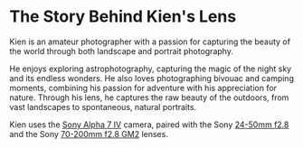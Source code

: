# The Story Behind Kien's Lens

Kien is an amateur photographer with a passion for capturing the beauty of the world through both landscape and portrait photography. 

He enjoys exploring astrophotography, capturing the magic of the night sky and its endless wonders. He also loves photographing bivouac and camping moments, combining his passion for adventure with his appreciation for nature. Through his lens, he captures the raw beauty of the outdoors, from vast landscapes to spontaneous, natural portraits.  

Kien uses the [Sony Alpha 7 IV](https://www.sony.fr/store/product/ilce7m4kb.cec/Appareil-photo-hybride-plein-format-Alpha-7-IV) camera,
paired with the Sony [24-50mm f2.8](https://www.sony.fr/store/product/sel2450g.syx/FE-24-50-mm-F2-8-G) and the Sony [70-200mm f2.8 GM2](https://www.sony.fr/store/product/sel70200gm2.syx/FE-70-C2-A0-E2-80-93-C2-A0200-C2-A0mm-F2-8-GM-OSS-II) lenses.
